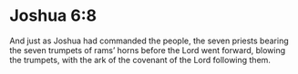 # Joshua 6:8

And just as Joshua had commanded the people, the seven priests bearing the seven trumpets of rams’ horns before the Lord went forward, blowing the trumpets, with the ark of the covenant of the Lord following them.
